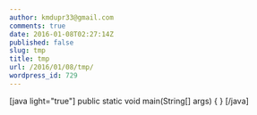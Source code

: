 ```yaml
---
author: kmdupr33@gmail.com
comments: true
date: 2016-01-08T02:27:14Z
published: false
slug: tmp
title: tmp
url: /2016/01/08/tmp/
wordpress_id: 729
---
```


[java light="true"]
public static void main(String[] args) {
}
[/java]

